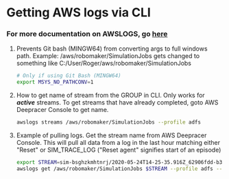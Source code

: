 # Getting AWS logs via CLI
### For more documentation on AWSLOGS, go [here](https://github.com/jorgebastida/awslogs)

1. Prevents Git bash (MINGW64) from converting args to full windows path. 
   Example: /aws/robomaker/SimulationJobs gets changed to something like 
   C:/User/Roger/aws/robomaker/SimulationJobs
    ```bash
    # Only if using Git Bash (MINGW64)
    export MSYS_NO_PATHCONV=1
    ```

2. How to get name of stream from the GROUP in CLI. Only works for __*active*__ streams. 
   To get streams that have already completed, goto AWS Deepracer Console to get name.
    ```bash
    awslogs streams /aws/robomaker/SimulationJobs --profile adfs
    ```

3. Example of pulling logs.  Get the stream name from AWS Deepracer Console.
   This will pull all data from a log in the last hour matching either "Reset" or 
   SIM_TRACE_LOG ("Reset agent" signifies start of an episode)
    ```bash
    export STREAM=sim-bsghzkmhtnrj/2020-05-24T14-25-35.916Z_62906fdd-b366-4702-b037-1f71fb05e422/SimulationApplicationLogs
    awslogs get /aws/robomaker/SimulationJobs $STREAM --profile adfs --start='1 hour' --filter-pattern=?Reset\ ?SIM_TRACE_LOG > sim-24may.log
    ```

